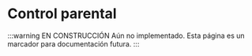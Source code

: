 # Control parental

:::warning EN CONSTRUCCIÓN
Aún no implementado. Esta página es un marcador para documentación futura.
:::
